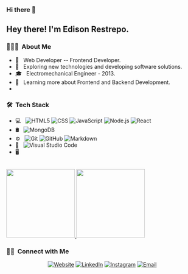 ### Hi there 👋

<!--
**EdiRestrepo/EdiRestrepo** is a ✨ _special_ ✨ repository because its `README.md` (this file) appears on your GitHub profile.

Here are some ideas to get you started:

- 🔭 I’m currently working on ...
- 🌱 I’m currently learning ...
- 👯 I’m looking to collaborate on ...
- 🤔 I’m looking for help with ...
- 💬 Ask me about ...
- 📫 How to reach me: ...
- 😄 Pronouns: ...
- ⚡ Fun fact: ...
-->
<h2> Hey there! I'm Edison Restrepo.</h2>

 

<h3> 👨🏻‍💻 &nbsp;About Me </h3>

 

- 🌱 &nbsp; Web Developer -- Frontend Developer.
- 🤔 &nbsp; Exploring new technologies and developing software solutions.
- 🎓 &nbsp; Electromechanical Engineer - 2013.
- 🌱 &nbsp; Learning more about Frontend and Backend Development.
- 

<h3> 🛠 &nbsp;Tech Stack</h3>

 
- 💻 &nbsp;
  ![HTML5](https://img.shields.io/badge/-HTML5-333333?style=flat&logo=HTML5)
  ![CSS](https://img.shields.io/badge/-CSS-333333?style=flat&logo=CSS3&logoColor=1572B6)
  ![JavaScript](https://img.shields.io/badge/-JavaScript-333333?style=flat&logo=javascript)
  ![Node.js](https://img.shields.io/badge/-Node.js-333333?style=flat&logo=node.js)
  ![React](https://img.shields.io/badge/-React-333333?style=flat&logo=react)
- 🛢 &nbsp;
  ![MongoDB](https://img.shields.io/badge/-MongoDB-333333?style=flat&logo=mongodb)
- ⚙️ &nbsp;
  ![Git](https://img.shields.io/badge/-Git-333333?style=flat&logo=git)
  ![GitHub](https://img.shields.io/badge/-GitHub-333333?style=flat&logo=github)
  ![Markdown](https://img.shields.io/badge/-Markdown-333333?style=flat&logo=markdown)
- 🔧 &nbsp;
  ![Visual Studio Code](https://img.shields.io/badge/-Visual%20Studio%20Code-333333?style=flat&logo=visual-studio-code&logoColor=007ACC)
- 🖥 &nbsp;

 

<br/>

 

<a href="https://github.com/EdiRestrepo">
<img height="180em" src="https://github-readme-stats.vercel.app/api?username=EdiRestrepo&theme=buefy&show_icons=true" />
<img height="180em" src="https://github-readme-stats.vercel.app/api/top-langs/?username=EdiRestrepo&theme=buefy&layout=compact" />
</a>

 

<br/>

 

<h3> 🤝🏻 &nbsp;Connect with Me </h3>

 

<p align="center">
<a href="https://EdiRestrepo.github.io/"><img alt="Website" src="https://img.shields.io/badge/Website-https://EdiRestrepo.github.io/-blue?style=flat-square&logo=google-chrome"></a>
<a href="https://www.linkedin.com/in/santiago-velasquez-426719243/"><img alt="LinkedIn" src="https://img.shields.io/badge/LinkedIn-SantiagoV-dodgerblue"></a>
<a href="https://www.instagram.com/santiagovm18/"><img alt="Instagram" src="https://img.shields.io/badge/Instagram-Santiago-blue?style=flat-square&logo=instagram"></a>
<a href="santiagov801@gmail.com"><img alt="Email" src="https://img.shields.io/badge/Email-santiagov801@gmail.com-blue?style=flat-square&logo=gmail"></a>
</p>

